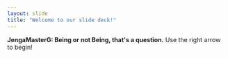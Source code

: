```yaml
---
layout: slide
title: "Welcome to our slide deck!"
---
```

**JengaMasterG: Being or not Being, that's a question.**
Use the right arrow to begin!
